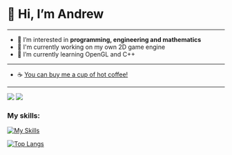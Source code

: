 # 👋 Hi, I’m **Andrew**

___

- 👀 I’m interested in **programming, engineering and mathematics**
- 🔨 I'm currently working on my own 2D game engine
- 🌱 I’m currently learning OpenGL and C++

___

- ☕ [You can buy me a cup of hot coffee!](https://www.buymeacoffee.com/piecEofSoil)

___

![](https://komarev.com/ghpvc/?username=JustAnCore)
![](https://www.codewars.com/users/JustAnCore/badges/small)

### My skills:
[![My Skills](https://skillicons.dev/icons?i=cpp,cs,visualstudio,vscode,unity,git,python,html,css,js,arduino)](https://skillicons.dev)

[![Top Langs](https://github-readme-stats.vercel.app/api/top-langs/?username=lebedevcode&layout=compact&hide=purebasic)](https://github.com/anuraghazra/github-readme-stats)
